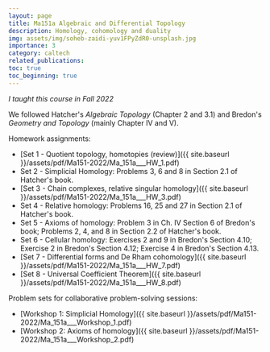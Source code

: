 ```yaml
---
layout: page
title: Ma151a Algebraic and Differential Topology
description: Homology, cohomology and duality
img: assets/img/soheb-zaidi-yuv1FPyZdR0-unsplash.jpg
importance: 3
category: caltech
related_publications: 
toc: true
toc_beginning: true
---
```


*I taught this course in Fall 2022*

We followed Hatcher's *Algebraic Topology* (Chapter 2 and 3.1) and Bredon's *Geometry and Topology* (mainly Chapter IV and V). 

Homework assignments:

* [Set 1 - Quotient topology, homotopies (review)]({{ site.baseurl }}/assets/pdf/Ma151-2022/Ma_151a___HW_1.pdf)
* Set 2 - Simplicial Homology: Problems 3, 6 and 8 in Section 2.1 of Hatcher's book. 
* [Set 3 - Chain complexes, relative singular homology]({{ site.baseurl }}/assets/pdf/Ma151-2022/Ma_151a___HW_3.pdf)
* Set 4 - Relative homology: Problems 16, 25 and 27 in Section 2.1 of Hatcher's book.
* Set 5 - Axioms of homology: Problem 3 in Ch. IV Section 6 of Bredon's book; Problems 2, 4, and 8 in Section 2.2 of Hatcher's book. 
* Set 6 - Cellular homology: Exercises 2 and 9 in Bredon's Section 4.10; Exercise 2 in  Bredon's Section 4.12; Exercise 4 in  Bredon's Section 4.13.
*  [Set 7 - Differential forms and De Rham cohomology]({{ site.baseurl }}/assets/pdf/Ma151-2022/Ma_151a___HW_7.pdf)
*  [Set 8 - Universal Coefficient Theorem]({{ site.baseurl }}/assets/pdf/Ma151-2022/Ma_151a___HW_8.pdf)


Problem sets for collaborative problem-solving sessions:

* [Workshop 1: Simplicial Homology]({{ site.baseurl }}/assets/pdf/Ma151-2022/Ma_151a___Workshop_1.pdf)
* [Workshop 2: Axioms of homology]({{ site.baseurl }}/assets/pdf/Ma151-2022/Ma_151a___Workshop_2.pdf)


